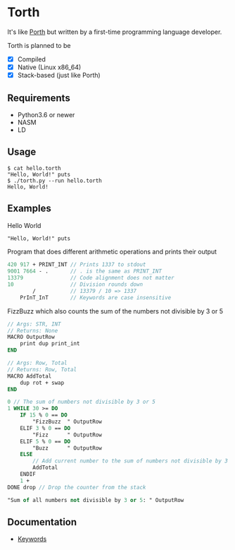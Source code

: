 # Torth

It's like [Porth](https://gitlab.com/tsoding/porth) but written by a first-time programming language developer.

Torth is planned to be

- [x] Compiled
- [x] Native (Linux x86_64)
- [x] Stack-based (just like Porth)

## Requirements

- Python3.6 or newer
- NASM
- LD

## Usage

```console
$ cat hello.torth
"Hello, World!" puts
$ ./torth.py --run hello.torth
Hello, World!
```

## Examples

Hello World

```pascal
"Hello, World!" puts
```

Program that does different arithmetic operations and prints their output

```pascal
420 917 + PRINT_INT // Prints 1337 to stdout
9001 7664 - .       // . is the same as PRINT_INT
13379               // Code alignment does not matter
10                  // Division rounds down
        /           // 13379 / 10 => 1337
    PrInT_InT       // Keywords are case insensitive
```

FizzBuzz which also counts the sum of the numbers not divisible by 3 or 5

```pascal
// Args: STR, INT
// Returns: None
MACRO OutputRow
    print dup print_int
END

// Args: Row, Total
// Returns: Row, Total
MACRO AddTotal
    dup rot + swap
END

0 // The sum of numbers not divisible by 3 or 5
1 WHILE 30 >= DO
    IF 15 % 0 == DO
        "FizzBuzz  " OutputRow
    ELIF 3 % 0 == DO
        "Fizz      " OutputRow
    ELIF 5 % 0 == DO
        "Buzz      " OutputRow
    ELSE
        // Add current number to the sum of numbers not divisible by 3 or 5
        AddTotal
    ENDIF
    1 +
DONE drop // Drop the counter from the stack

"Sum of all numbers not divisible by 3 or 5: " OutputRow
```

## Documentation

- [Keywords](./docs/keywords.md)
